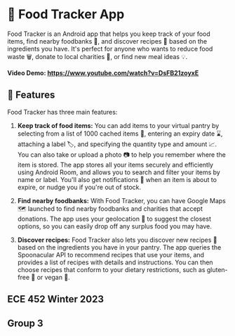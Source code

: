 # 🍴 Food Tracker App

Food Tracker is an Android app that helps you keep track of your food items, find nearby foodbanks 🏦, and discover recipes 🍲 based on the ingredients you have. It's perfect for anyone who wants to reduce food waste 🗑️, donate to local charities 🤲, or find new meal ideas 💡.

**Video Demo: https://www.youtube.com/watch?v=DsFB21zoyxE**

## 🚀 Features

Food Tracker has three main features:

1. **Keep track of food items:** You can add items to your virtual pantry by selecting from a list of 1000 cached items 📝, entering an expiry date ⌛, attaching a label 🏷️, and specifying the quantity type and amount 📈. You can also take or upload a photo 📷 to help you remember where the item is stored. The app stores all your items securely and efficiently using Android Room, and allows you to search and filter your items by name or label. You'll also get notifications 📲 when an item is about to expire, or nudge you if you're out of stock.

2. **Find nearby foodbanks:** With Food Tracker, you can have Google Maps 🗺️ launched to find nearby foodbanks and charities that accept donations. The app uses your geolocation 📍 to suggest the closest options, so you can easily drop off any surplus food you may have.

3. **Discover recipes:** Food Tracker also lets you discover new recipes 🌯 based on the ingredients you have in your pantry. The app queries the Spoonacular API to recommend recipes that use your items, and provides a list of recipes with details and instructions. You can then choose recipes that conform to your dietary restrictions, such as gluten-free 🌾 or vegan 🌿.

## ECE 452 Winter 2023
## Group 3
